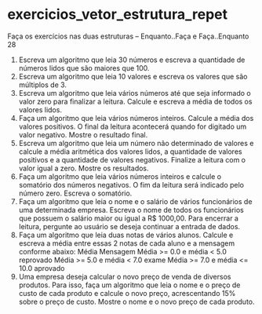 # exercicios_vetor_estrutura_repet
Faça os exercícios nas duas estruturas –
Enquanto..Faça e Faça..Enquanto
28
1. Escreva um algoritmo que leia 30 números e escreva a quantidade de 
números lidos que são maiores que 100.
2. Escreva um algoritmo que leia 10 valores e escreva os valores que são 
múltiplos de 3.
3. Escreva um algoritmo que leia vários números até que seja informado o 
valor zero para finalizar a leitura. Calcule e escreva a média de todos 
os valores lidos.
4. Faça um algoritmo que leia vários números inteiros. Calcule a média dos 
valores positivos. O final da leitura acontecerá quando for digitado um 
valor negativo. Mostre o resultado final.
5. Escreva um algoritmo que leia um número não determinado de valores e 
calcule a média aritmética dos valores lidos, a quantidade de valores 
positivos e a quantidade de valores negativos. Finalize a leitura com o 
valor igual a zero. Mostre os resultados.
6. Faça um algoritmo que leia vários números inteiros e calcule o somatório dos 
números negativos. O fim da leitura será indicado pelo número zero. Escreva 
o somatório.
7. Faça um algoritmo que leia o nome e o salário de vários funcionários de uma 
determinada empresa. Escreva o nome de todos os funcionários que possuem 
o salário maior ou igual a R$ 1000,00. Para encerrar a leitura, pergunte ao 
usuário se deseja continuar a entrada de dados.
8. Faça um algoritmo que leia duas notas de vários alunos. Calcule e escreva a 
média entre essas 2 notas de cada aluno e a mensagem conforme abaixo:
Média Mensagem
Média >= 0.0 e média < 5.0 reprovado
Média >= 5.0 e média < 7.0 exame
Média >= 7.0 e média <= 10.0 aprovado
9. Uma empresa deseja calcular o novo preço de venda de diversos produtos. 
Para isso, faça um algoritmo que leia o nome e o preço de custo de cada 
produto e calcule o novo preço, acrescentando 15% sobre o preço de custo. 
Mostre o nome e o novo preço de cada produto.

